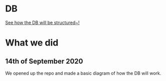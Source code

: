 # DB
[See how the DB will be structured~!](https://dbdiagram.io/d/5f5fc8e17da1ea736e2dd3ff)

# What we did
## 14th of September 2020
We opened up the repo and made a basic diagram of how the DB will work.